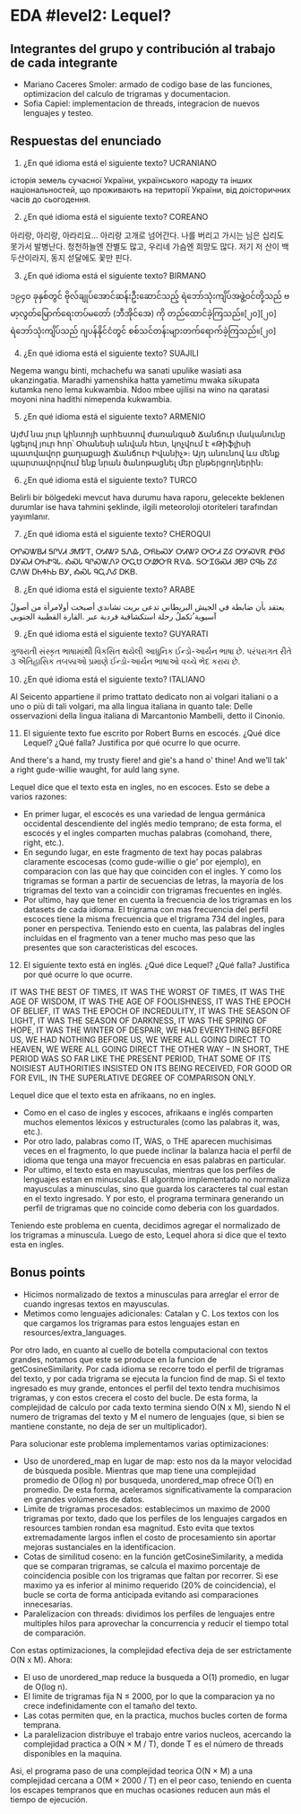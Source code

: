 # EDA #level2: Lequel?

## Integrantes del grupo y contribución al trabajo de cada integrante

* Mariano Caceres Smoler: armado de codigo base de las funciones, optimizacion del calculo de trigramas y documentacion.
* Sofia Capiel: implementacion de threads, integracion de nuevos lenguajes y testeo.

## Respuestas del enunciado

1. ¿En qué idioma está el siguiente texto? UCRANIANO

історія земель сучасної України, українського народу та інших національностей, що проживають на території України, від доісторичних часів до сьогодення.


2. ¿En qué idioma está el siguiente texto? COREANO

아리랑, 아리랑, 아라리요... 아리랑 고개로 넘어간다. 나를 버리고 가시는 님은 십리도 못가서 발병난다. 청천하늘엔 잔별도 많고, 우리네 가슴엔 희망도 많다. 저기 저 산이 백두산이라지, 동지 섣달에도 꽃만 핀다.


3. ¿En qué idioma está el siguiente texto? BIRMANO

၁၉၄၀ ခုနှစ်တွင် ဗိုလ်ချုပ်အောင်ဆန်းဦးဆောင်သည့် ရဲဘော်သုံးကျိပ်အဖွဲ့ဝင်တို့သည် ဗမာ့လွတ်မြောက်ရေးတပ်မတော် (ဘီအိုင်အေ) ကို တည်ထောင်ခဲ့ကြသည်။[၂၀][၂၀] ရဲဘော်သုံးကျိပ်သည် ဂျပန်နိုင်ငံတွင် စစ်သင်တန်းများတက်ရောက်ခဲ့ကြသည်။[၂၀]


4. ¿En qué idioma está el siguiente texto? SUAJILI

Negema wangu binti, mchachefu wa sanati upulike wasiati asa ukanzingatia. Maradhi yamenshika hatta yametimu mwaka sikupata kutamka neno lema kukwambia. Ndoo mbee ujilisi na wino na qaratasi moyoni nina hadithi nimependa kukwambia.


5. ¿En qué idioma está el siguiente texto? ARMENIO

Այժմ նա յուր կինտոյի արհեստով ժառանգած Ճանճուր մականունը կցելով յուր հոր՝ Օհանեսի անվան հետ, կոչվում է «Թիֆլիսի պատվավոր քաղաքացի Ճանճուր Իվանիչ»։ Այդ անունով ևս մենք պարտավորվում ենք նրան ծանոթացնել մեր ընթերցողներին։


6. ¿En qué idioma está el siguiente texto? TURCO

Belirli bir bölgedeki mevcut hava durumu hava raporu, gelecekte beklenen durumlar ise hava tahmini şeklinde, ilgili meteoroloji otoriteleri tarafından yayımlanır.


7. ¿En qué idioma está el siguiente texto? CHEROQUI

ᎤᎵᏍᏔᏴᏗ ᎦᎵᏙᏗ ᏭᎷᏤᎢ, ᎤᏗᏔᎮ ᎦᏁᎲ, ᎤᏲᏏᏍᎩ ᎤᏗᏔᎮ ᎤᏅᏗ ᏃᎴ ᎤᎩᏍᏙᎡ ᏑᎾᎴ ᎠᎩᏍᏗ ᎤᏂᏑᎸᏓ. ᎣᏍᏓ ᏄᎵᏍᏔᏁᎮ ᎤᏩᏌ ᎤᏪᏅᏒ ᎡᏙᎲ. ᎦᏅᏆᎶᏍᏗ ᏭᏴᎮ ᏣᏄᏏ ᏃᎴ ᏣᏁᎳ ᎠᏂᏎᏂᏏ ᏴᎩ, ᎣᏍᏓ ᏄᏩᏁᎴ ᎠᏦᏴ.


8. ¿En qué idioma está el siguiente texto? ARABE

ُیعتقد بأن ضابطة في الجیش البریطاني تدعى بریت تشاندي أصبحت أولامرأة من أصول آسیویة ُتكملُ رحلة استكشافیة فردیة عبر .القارة القطبیة الجنوبی  


9. ¿En qué idioma está el siguiente texto? GUYARATI

ગુજરાતી સંસ્કૃત ભાષામાંથી વિકસિત થયેલી આધુનિક ઈન્ડો-આર્યન ભાષા છે. પરંપરાગત રીતે ૩ ઐતિહાસિક તબક્કાઓ પ્રમાણે ઈન્ડો-આર્યન ભાષાઓ વચ્ચે ભેદ કરાય છે.


10. ¿En qué idioma está el siguiente texto? ITALIANO

Al Seicento appartiene il primo trattato dedicato non ai volgari italiani o a uno o più di tali volgari, ma alla lingua italiana in quanto tale: Delle osservazioni della lingua italiana di Marcantonio Mambelli, detto il Cinonio.


11. El siguiente texto fue escrito por Robert Burns en escocés. ¿Qué dice Lequel? ¿Qué falla? Justifica por qué ocurre lo que ocurre.

And there's a hand, my trusty fiere! and gie's a hand o' thine! And we’ll tak' a right gude-willie waught, for auld lang syne.

Lequel dice que el texto esta en ingles, no en escoces. Esto se debe a varios razones:
- En primer lugar, el escocés es una variedad de lengua germánica occidental descendiente del inglés medio temprano; de esta forma, el escocés y el ingles comparten muchas palabras (comohand, there, right, etc.).
- En segundo lugar, en este fragmento de text hay pocas palabras claramente escocesas (como gude-willie o gie' por ejemplo), en comparacion con las que hay que coinciden con el ingles. Y como los trigramas se forman a partir de secuencias de letras, la mayoría de los trigramas del texto van a coincidir con trigramas frecuentes en inglés.
- Por ultimo, hay que tener en cuenta la frecuencia de los trigramas en los datasets de cada idioma. El trigrama con mas frecuencia del perfil escoces tiene la misma frecuencia que el trigrama 734 del ingles, para poner en perspectiva. Teniendo esto en cuenta, las palabras del ingles incluidas en el fragmento van a tener mucho mas peso que las presentes que son caracteristicas del escoces.


12. El siguiente texto está en inglés. ¿Qué dice Lequel? ¿Qué falla? Justifica por qué ocurre lo que ocurre.

IT WAS THE BEST OF TIMES, IT WAS THE WORST OF TIMES,
IT WAS THE AGE OF WISDOM, IT WAS THE AGE OF FOOLISHNESS,
IT WAS THE EPOCH OF BELIEF, IT WAS THE EPOCH OF INCREDULITY,
IT WAS THE SEASON OF LIGHT, IT WAS THE SEASON OF DARKNESS,
IT WAS THE SPRING OF HOPE, IT WAS THE WINTER OF DESPAIR,
WE HAD EVERYTHING BEFORE US, WE HAD NOTHING BEFORE US,
WE WERE ALL GOING DIRECT TO HEAVEN, WE WERE ALL GOING DIRECT THE OTHER WAY
– IN SHORT, THE PERIOD WAS SO FAR LIKE THE PRESENT PERIOD, THAT SOME OF ITS NOISIEST AUTHORITIES INSISTED ON ITS BEING RECEIVED, FOR GOOD OR FOR EVIL, IN THE SUPERLATIVE DEGREE OF COMPARISON ONLY.

Lequel dice que el texto esta en afrikaans, no en ingles.
- Como en el caso de ingles y escoces, afrikaans e inglés comparten muchos elementos léxicos y estructurales (como las palabras it, was, etc.).
- Por otro lado, palabras como IT, WAS, o THE aparecen muchisimas veces en el fragmento, lo que puede inclinar la balanza hacia el perfil de idioma que tenga una mayor frecuencia en esas palabras en particular.
- Por ultimo, el texto esta en mayusculas, mientras que los perfiles de lenguajes estan en minusculas. El algoritmo implementado no normaliza mayusculas a minusculas, sino que guarda los caracteres tal cual estan en el texto ingresado. Y por esto, el programa terminara generando un perfil de trigramas que no coincide como deberia con los guardados.

Teniendo este problema en cuenta, decidimos agregar el normalizado de los trigramas a minuscula. Luego de esto, Lequel ahora si dice que el texto esta en ingles.

## Bonus points

- Hicimos normalizado de textos a minusculas para arreglar el error de cuando ingresas textos en mayusculas.
- Metimos como lenguajes adicionales: Catalan y C. Los textos con los que cargamos los trigramas para estos lenguajes estan en resources/extra_languages.

Por otro lado, en cuanto al cuello de botella computacional con textos grandes, notamos que este se produce en la funcion de getCosineSimilarity. Por cada idioma se recorre todo el perfil de trigramas del texto, y por cada trigrama se ejecuta la funcion find de map. Si el texto ingresado es muy grande, entonces el perfil del texto tendra muchisimos trigramas, y con estos crecera el costo del bucle. De esta forma, la complejidad de calculo por cada texto termina siendo 
O(N x M), siendo N el numero de trigramas del texto y M el numero de lenguajes (que, si bien se mantiene constante, no deja de ser un multiplicador).

Para solucionar este problema implementamos varias optimizaciones:
- Uso de unordered_map en lugar de map: esto nos da la mayor velocidad de búsqueda posible. Mientras que map tiene una complejidad promedio de O(log n) por busqueda, unordered_map ofrece O(1) en promedio. De esta forma, aceleramos significativamente la comparacion en grandes volúmenes de datos.
- Limite de trigramas procesados: establecimos un maximo de 2000 trigramas por texto, dado que los perfiles de los lenguajes cargados en resources tambien rondan esa magnitud. Esto evita que textos extremadamente largos inflen el costo de procesamiento sin aportar mejoras sustanciales en la identificacion.
- Cotas de similitud coseno: en la función getCosineSimilarity, a medida que se comparan trigramas, se calcula el maximo porcentaje de coincidencia posible con los trigramas que faltan por recorrer. Si ese maximo ya es inferior al minimo requerido (20% de coincidencia), el bucle se corta de forma anticipada evitando asi comparaciones innecesarias.
- Paralelizacion con threads: dividimos los perfiles de lenguajes entre multiples hilos para aprovechar la concurrencia y reducir el tiempo total de comparación.

Con estas optimizaciones, la complejidad efectiva deja de ser estrictamente O(N x M). Ahora:
- El uso de unordered_map reduce la busqueda a O(1) promedio, en lugar de O(log n).
- El limite de trigramas fija N ≤ 2000, por lo que la comparacion ya no crece indefinidamente con el tamaño del texto.
- Las cotas permiten que, en la practica, muchos bucles corten de forma temprana.
- La paralelizacion distribuye el trabajo entre varios nucleos, acercando la complejidad practica a O(N × M / T), donde T es el número de threads disponibles en la maquina.

Asi, el programa paso de una complejidad teorica O(N × M) a una complejidad cercana a O(M × 2000 / T) en el peor caso, teniendo en cuenta los escapes tempranos que en muchas ocasiones reducen aun más el tiempo de ejecución.
